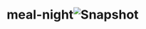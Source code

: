 # meal-night![Snapshot](https://user-images.githubusercontent.com/98913917/224059309-964760e0-f7b4-43be-a7eb-ee9b02c71fbb.png)
